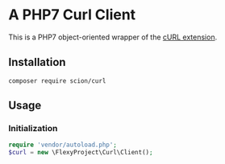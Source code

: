 # A PHP7 Curl Client
This is a PHP7 object-oriented wrapper of the [cURL extension](http://php.net/curl).

## Installation
```shell
composer require scion/curl
```

## Usage
### Initialization
```php
require 'vendor/autoload.php';
$curl = new \FlexyProject\Curl\Client();
```
